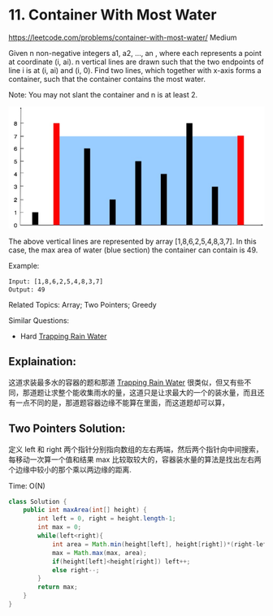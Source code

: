 # 11. Container With Most Water
<https://leetcode.com/problems/container-with-most-water/>
Medium


Given n non-negative integers a1, a2, ..., an , where each represents a point at coordinate (i, ai). n vertical lines are drawn such that the two endpoints of line i is at (i, ai) and (i, 0). Find two lines, which together with x-axis forms a container, such that the container contains the most water.

Note: You may not slant the container and n is at least 2.

![alt text](../resources/11_question.jpg)

The above vertical lines are represented by array [1,8,6,2,5,4,8,3,7]. In this case, the max area of water (blue section) the container can contain is 49.

Example:

    Input: [1,8,6,2,5,4,8,3,7]
    Output: 49

Related Topics: Array; Two Pointers; Greedy

Similar Questions: 
* Hard [Trapping Rain Water](https://leetcode.com/problems/trapping-rain-water/)

## Explaination: 
这道求装最多水的容器的题和那道 [Trapping Rain Water](https://leetcode.com/problems/trapping-rain-water/) 很类似，但又有些不同，那道题让求整个能收集雨水的量，这道只是让求最大的一个的装水量，而且还有一点不同的是，那道题容器边缘不能算在里面，而这道题却可以算，

## Two Pointers Solution: 
定义 left 和 right 两个指针分别指向数组的左右两端，然后两个指针向中间搜索，每移动一次算一个值和结果 max 比较取较大的，容器装水量的算法是找出左右两个边缘中较小的那个乘以两边缘的距离.

Time: O(N)

```java
class Solution {
    public int maxArea(int[] height) {
        int left = 0, right = height.length-1;
        int max = 0;
        while(left<right){
            int area = Math.min(height[left], height[right])*(right-left);
            max = Math.max(max, area);
            if(height[left]<height[right]) left++;
            else right--;
        }
        return max;
    }
}
```